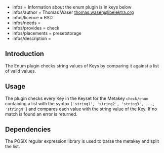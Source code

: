 - infos = Information about the enum plugin is in keys below
- infos/author = Thomas Waser <thomas.waser@libelektra.org>
- infos/licence = BSD
- infos/needs =
- infos/provides = check
- infos/placements = presetstorage
- infos/description =

## Introduction ##

The Enum plugin checks string values of Keys by comparing it against a list of valid values.

## Usage ##

The plugin checks every Key in the Keyset for the Metakey `check/enum` containing a list with the syntax `['string1', 'string2', 'string3', ..., 'stringN']` and compares each value with the string value of the Key. If no match is found an error is returned.

## Dependencies ##

The POSIX regular expression library is used to parse the metakey and split the list.
